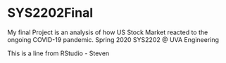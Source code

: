 # SYS2202Final
My final Project is an analysis of how US Stock Market reacted to the ongoing COVID-19 pandemic.
Spring 2020 SYS2202 @ UVA Engineering

This is a line from RStudio - Steven
